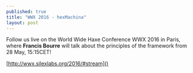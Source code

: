 ```yaml
---
published: true
title: "WWX 2016 - hexMachina"
layout: post
---
```

Follow us live on the World Wide Haxe Conference WWX 2016 in Paris, where **Francis Bourre** will talk about the principles of the framework from 28 May, 15:15CET!

[http://wwx.silexlabs.org/2016/#stream]()
